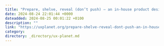 ```yaml
---
title: "Prepare, shelve, reveal (don’t push) — an in-house product design tip"
date: 2024-08-24 22:01:44 +0000
dateadded: 2024-08-25 00:01:22 +0100
description: ""
link: "https://uxplanet.org/prepare-shelve-reveal-dont-push-an-in-house-product-design-tip-81cac6da1b58?source=rss----819cc2aaeee0---4"
category:
directory: _directory/ux-planet.md
---
```

